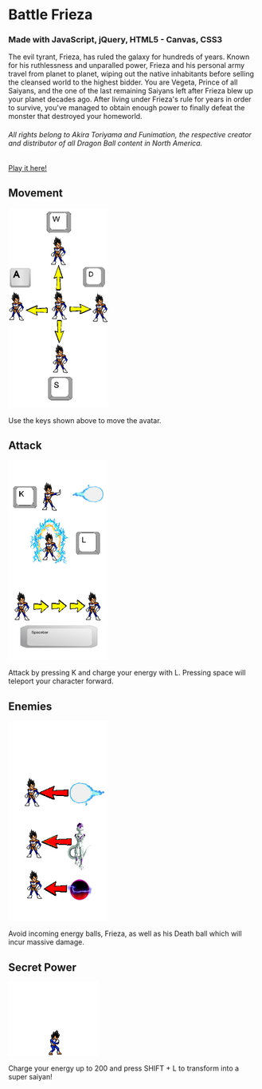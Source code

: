# Battle Frieza


### Made with JavaScript, jQuery, HTML5 - Canvas, CSS3

The evil tyrant, Frieza, has ruled the galaxy for hundreds of years. Known for his ruthlessness and unparalled power, Frieza and his personal army travel from planet to planet, wiping out the native inhabitants before selling the cleansed world to the highest bidder. You are Vegeta, Prince of all Saiyans, and the one of the last remaining Saiyans left after Frieza blew up your planet decades ago. After living under Frieza's rule for years in order to survive, you've managed to obtain enough power to finally defeat the monster that destroyed your homeworld.

###### All rights belong to Akira Toriyama and Funimation, the respective creator and distributor of all Dragon Ball content in North America.


[Play it here!](https://jestir1234.github.io/Battle-Frieza/)

## Movement 
![Movement](https://github.com/jestir1234/Battle-Frieza/blob/master/images/movementTip.png)

Use the keys shown above to move the avatar. 

## Attack
![Attack](https://github.com/jestir1234/Battle-Frieza/blob/master/images/movementTip2.png)

Attack by pressing K and charge your energy with L. Pressing space will teleport your character forward.


## Enemies
![Enemies](https://github.com/jestir1234/Battle-Frieza/blob/master/images/movementTip3.png)

Avoid incoming energy balls, Frieza, as well as his Death ball which will incur massive damage. 

## Secret Power
![Secret Power](https://github.com/jestir1234/Battle-Frieza/blob/master/images/vegetaSuperSayainGif.gif)

Charge your energy up to 200 and press SHIFT + L to transform into a super saiyan!
